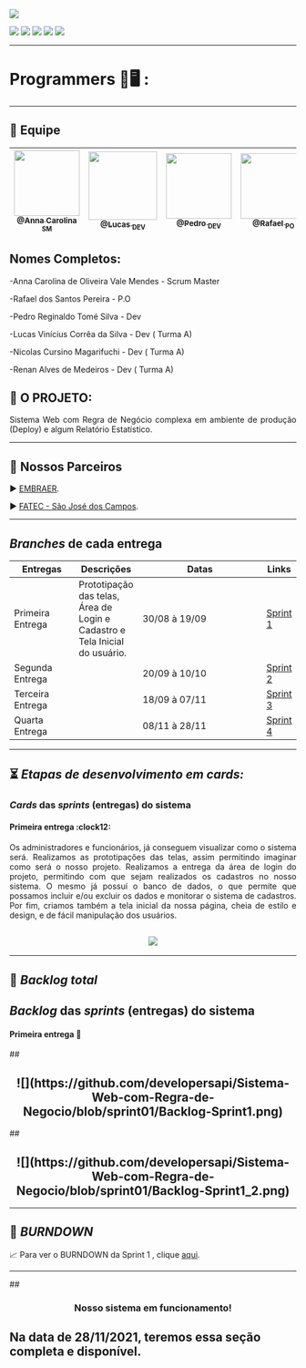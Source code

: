 <p><img src="https://img.shields.io/badge/Menu%20Principal-Projeto%20Em%20Construção-yellow?style=for-the-badge&logo=appveyor"></p>
<p>
<img src="https://img.shields.io/badge/Tecnologias-JAVA-blueviolet">
<img src="https://img.shields.io/badge/Tecnologia-Linguagem Javascript, NodeJS-blueviolet">
<img src="https://img.shields.io/badge/Tecnologia-Angular, React e Vue -blueviolet">
<img src="https://img.shields.io/badge/Tecnologia-Docker-blueviolet">
<img src="https://img.shields.io/badge/Tecnologia-Nuvem-blueviolet">
</p>

 
 --------------------------------------------------------------------------------------------------------------------

<p><h1>Programmers 📖🖥️ :</h1></p>
 
 --------------------------------------------------------------------------------------------------------------------
## 	:handshake: Equipe


[<img src="https://github.com/developersapi/LMSApp/blob/main/anna.jpeg" width=115 > <br> <sub> @Anna Carolina <sub> SM </sub>](https://github.com/AnnaCMendes)| [<img src="https://github.com/developersapi/LMSApp/blob/main/lucas.jpg" width=120 > <br> <sub> @Lucas <sub> DEV </sub>](https://github.com/lucassilva676) | [<img src="https://github.com/developersapi/LMSApp/blob/main/pedrofs.jpg" width=115 > <br> <sub> @Pedro <sub> DEV </sub>](https://github.com/PedroSilva201) | [<img src="https://github.com/developersapi/LMSApp/blob/main/rafael.jpg" width=115 > <br> <sub> @Rafael <sub> PO </sub>](https://github.com/rafaeldossper) | [<img src="https://avatars.githubusercontent.com/u/64873343?v=4" width=115 > <br> <sub> @Renan <sub> DEV </sub>](https://github.com/medrenan) | [<img src="https://avatars.githubusercontent.com/u/67070670?v=4" width=115 > <br> <sub> @Nicolas <sub> DEV </sub>](https://github.com/nicursino)
 | :---: |:---:|:---:|:---:|:---:|:---:|

 
 ## Nomes Completos: 
 
 
<p>-Anna Carolina de Oliveira Vale Mendes - Scrum Master</p> 
<p>-Rafael dos Santos Pereira - P.O </p> 
<p>-Pedro Reginaldo Tomé Silva - Dev </p> 
<p>-Lucas Vinícius Corrêa da Silva - Dev ( Turma A) </p> 
<p>-Nicolas Cursino Magarifuchi - Dev ( Turma A) </p> 
<p>-Renan Alves de Medeiros - Dev ( Turma A) </p> 
 

## :microscope: O PROJETO: 

<p align="justify"> Sistema Web com Regra de Negócio complexa em ambiente de produção (Deploy) e algum 
Relatório Estatístico.</p>


--------------------------------------------------------------------------------------------------------------------
## 	🏬 Nossos Parceiros

<p align="justify">
                     ▶️  <a href="https://embraer.com/br/pt">EMBRAER</a>.
              </p>
              <p align="justify">
                     ▶️  <a href="http://fatecsjc-prd.azurewebsites.net/">FATEC - São José dos Campos</a>.
              </p>

--------------------------------------------------------------------------------------------------------------------
<section id="branches_entregas">
       <h2><i>Branches</i> de cada entrega</h2>
       <table>
              <thead>
                     <th width=100px>Entregas</th>
                     <th>Descrições</th>
                     <th width=215px>Datas</th>
                     <th>Links</th>
              </thead>
              <tbody>
                     <tr>
                            <td>Primeira Entrega</td>
                            <td>Prototipação das telas, Área de Login e Cadastro e Tela Inicial do usuário.</td>
                            <td>30/08 à 19/09</td>
                            <td><a href="https://github.com/developersapi/Sistema-Web-com-Regra-de-Negocio/tree/sprint01">Sprint 1</td>
                     </tr>
                     <tr>
                            <td>Segunda Entrega</td>
                            <td>  </td>
                            <td>20/09 à 10/10</td>
                            <td><a href="">Sprint 2</td>
                     </tr>
                     <tr>
                            <td>Terceira Entrega</td>
                            <td></td>
                            <td>18/09 à 07/11</td>
                            <td><a href="">Sprint 3</a></td>
                     </tr>
                      <tr>
                            <td>Quarta Entrega</td>
                            <td></td>
                            <td>08/11 à 28/11</td>
                            <td><a href="">Sprint 4</a></td>
                     </tr>
              </tbody>
        </table>
</section>


-------------------------------------------------------------------------------------------------------------------- 
 ## :hourglass_flowing_sand: **_Etapas de desenvolvimento em cards:_**

<section id="cards">
       <h3><i>Cards</i> das <i>sprints</i> (entregas) do sistema</h3>
       <h4>Primeira entrega :clock12:</h4>
       <p align="justify">Os administradores e funcionários, já conseguem visualizar como o sistema será. Realizamos as prototipações das telas, assim permitindo imaginar como será o nosso projeto. Realizamos a entrega da área de login do projeto, permitindo com que sejam realizados os cadastros no nosso sistema. 
O mesmo já possuí o banco de dados, o que permite que possamos incluir e/ou excluir os dados e monitorar o sistema de cadastros. Por fim, criamos também a tela inicial da nossa página, cheia de estilo e design, e de fácil manipulação dos usuários. </p>

## <h1 align="center"> ![](https://github.com/developersapi/Sistema-Web-com-Regra-de-Negocio/blob/main/sprintcard1.png) </h1> 

-------------------------------------------------------------------------------------------------------------------- 

## :bookmark: **_Backlog total_**

<h1><i>Backlog</i> das <i>sprints</i> (entregas) do sistema</h1>


<h4>Primeira entrega 📇</h4>
## <h1 align="center"> ![](https://github.com/developersapi/Sistema-Web-com-Regra-de-Negocio/blob/sprint01/Backlog-Sprint1.png)</h1>
## <h2 align="center"> ![](https://github.com/developersapi/Sistema-Web-com-Regra-de-Negocio/blob/sprint01/Backlog-Sprint1_2.png)</h2>

--------------------------------------------------------------------------------------------------------------------

## :bookmark: **_BURNDOWN_**

<p align="justify">
                     📈 Para ver o BURNDOWN da Sprint 1 , clique <a href="https://github.com/developersapi/Sistema-Web-com-Regra-de-Negocio/blob/sprint01/Gr%C3%A1fico%20Burdwon.png">aqui</a>.
              </p>

--------------------------------------------------------------------------------------------------------------------

##<h3 align="center">Nosso sistema em funcionamento!</p></h3> 

## Na data de 28/11/2021, teremos essa seção completa e disponível. 

